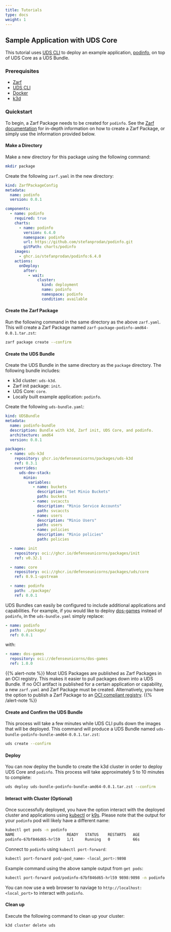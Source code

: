 ```yaml
---
title: Tutorials
type: docs
weight: 1
---
```


## Sample Application with UDS Core

This tutorial uses [UDS CLI](https://github.com/defenseunicorns/uds-cli/tree/main) to deploy an example application, [podinfo](https://github.com/stefanprodan/podinfo), on top of UDS Core as a UDS Bundle.

### Prerequisites

- [Zarf](https://docs.zarf.dev/getting-started/)
- [UDS CLI](https://github.com/defenseunicorns/uds-cli/tree/main/docs)
- [Docker](https://www.docker.com/)
- [k3d](https://k3d.io/v5.6.0/)

### Quickstart

To begin, a Zarf Package needs to be created for `podinfo`. See the [Zarf documentation](https://docs.zarf.dev/) for in-depth information on how to create a Zarf Package, or simply use the information provided below.

#### Make a Directory

Make a new directory for this package using the following command:

```bash
mkdir package
```

Create the following `zarf.yaml` in the new directory:

```yaml
kind: ZarfPackageConfig
metadata:
  name: podinfo
  version: 0.0.1

components:
  - name: podinfo
    required: true
    charts:
      - name: podinfo
        version: 6.4.0
        namespace: podinfo
        url: https://github.com/stefanprodan/podinfo.git
        gitPath: charts/podinfo
    images:
      - ghcr.io/stefanprodan/podinfo:6.4.0
    actions:
      onDeploy:
        after:
          - wait:
              cluster:
                kind: deployment
                name: podinfo
                namespace: podinfo
                condition: available
```

#### Create the Zarf Package

Run the following command in the same directory as the above `zarf.yaml`. This will create a Zarf Package named `zarf-package-podinfo-amd64-0.0.1.tar.zst`:

```bash
zarf package create --confirm
```

#### Create the UDS Bundle

Create the UDS Bundle in the same directory as the `package` directory. The following bundle includes:

- k3d cluster:  `uds-k3d`.
- Zarf init package: `init`.
- UDS Core: `core`.
- Locally built example application: `podinfo`.

Create the following `uds-bundle.yaml`:

```yaml
kind: UDSBundle
metadata:
  name: podinfo-bundle
  description: Bundle with k3d, Zarf init, UDS Core, and podinfo.
  architecture: amd64
  version: 0.0.1

packages:
  - name: uds-k3d
    repository: ghcr.io/defenseunicorns/packages/uds-k3d
    ref: 0.3.1
    overrides:
      uds-dev-stack:
        minio:
          variables:
            - name: buckets
              description: "Set Minio Buckets"
              path: buckets
            - name: svcaccts
              description: "Minio Service Accounts"
              path: svcaccts
            - name: users
              description: "Minio Users"
              path: users
            - name: policies
              description: "Minio policies"
              path: policies

  - name: init
    repository: oci://ghcr.io/defenseunicorns/packages/init
    ref: v0.32.1

  - name: core
    repository: oci://ghcr.io/defenseunicorns/packages/uds/core
    ref: 0.9.1-upstream

  - name: podinfo
    path: ./package/
    ref: 0.0.1
```

UDS Bundles can easily be configured to include additional applications and capabilities. For example, if you would like to deploy [dos-games](https://docs.zarf.dev/tutorials/3-deploy-a-retro-arcade/) instead of `podinfo`, in the `uds-bundle.yaml` simply replace:

```yaml
- name: podinfo
  path: ./package/
  ref: 0.0.1
```

with:

```yaml
- name: dos-games
  repository: oci://defenseunicorns/dos-games
  ref: 1.0.0
```

{{% alert-note %}}
Most UDS Packages are published as Zarf Packages in an OCI registry. This makes it easier to pull packages down into a UDS Bundle. If no OCI artifact is published for a certain application or capability, a new `zarf.yaml` and Zarf Package must be created. Alternatively, you have the option to publish a Zarf Package to an [OCI compliant registry](https://docs.zarf.dev/tutorials/7-publish-and-deploy/).
{{% /alert-note %}}

#### Create and Confirm the UDS Bundle

This process will take a few minutes while UDS CLI pulls down the images that will be deployed. This command will produce a UDS Bundle named `uds-bundle-podinfo-bundle-amd64-0.0.1.tar.zst`:

```bash
uds create --confirm
```

#### Deploy

You can now deploy the bundle to create the k3d cluster in order to deploy UDS Core and `podinfo`. This process will take approximately 5 to 10 minutes to complete:

```bash
uds deploy uds-bundle-podinfo-bundle-amd64-0.0.1.tar.zst --confirm
```

#### Interact with Cluster (Optional)

Once successfully deployed, you have the option interact with the deployed cluster and applications using [kubectl](https://kubernetes.io/docs/tasks/tools/) or [k9s](https://k9scli.io/topics/install/). Please note that the output for your `podinfo` pod will likely have a different name:

```bash
kubectl get pods -n podinfo
NAME                       READY   STATUS    RESTARTS   AGE
podinfo-67bf846d65-hrl59   1/1     Running   0          66s
```

Connect to `podinfo` using `kubectl port-forward`:

```bash
kubectl port-forward pod/<pod_name> <local_port>:9898
```

Example command using the above sample output from `get pods`:

```bash
kubectl port-forward pod/podinfo-67bf846d65-hrl59 9898:9898 -n podinfo
```

You can now use a web browser to naviage to `http://localhost:<local_port>` to interact with `podinfo`.

#### Clean up

Execute the following command to clean up your cluster:

```bash
k3d cluster delete uds
```
